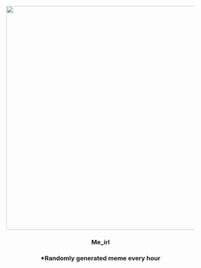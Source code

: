 <p align="center">
        <img src="https://i.redd.it/b17rde1br3a91.gif" width="600" height="600">
        </p>
        <h3 align="center">Me_irl</h3>
        <h3 align="center">*Randomly generated meme every hour</h3>
    